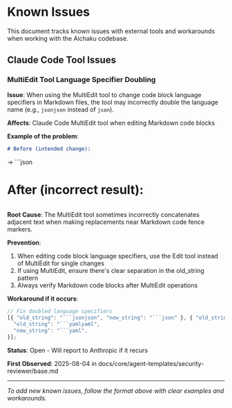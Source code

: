 # Known Issues

This document tracks known issues with external tools and workarounds when working with the Aichaku codebase.

## Claude Code Tool Issues

### MultiEdit Tool Language Specifier Doubling

**Issue**: When using the MultiEdit tool to change code block language specifiers in Markdown files, the tool may
incorrectly double the language name (e.g., `jsonjson` instead of `json`).

**Affects**: Claude Code MultiEdit tool when editing Markdown code blocks

**Example of the problem**:

```markdown
# Before (intended change):
```

→ ```json

# After (incorrect result):

```jsonjson
```

**Root Cause**: The MultiEdit tool sometimes incorrectly concatenates adjacent text when making replacements near
Markdown code fence markers.

**Prevention**:

1. When editing code block language specifiers, use the Edit tool instead of MultiEdit for single changes
2. If using MultiEdit, ensure there's clear separation in the old_string pattern
3. Always verify Markdown code blocks after MultiEdit operations

**Workaround if it occurs**:

````typescript
// Fix doubled language specifiers
[{ "old_string": "```jsonjson", "new_string": "```json" }, { "old_string": "```tomltoml", "new_string": "```toml" }, {
  "old_string": "```yamlyaml",
  "new_string": "```yaml",
}];
````

**Status**: Open - Will report to Anthropic if it recurs

**First Observed**: 2025-08-04 in docs/core/agent-templates/security-reviewer/base.md

---

_To add new known issues, follow the format above with clear examples and workarounds._
